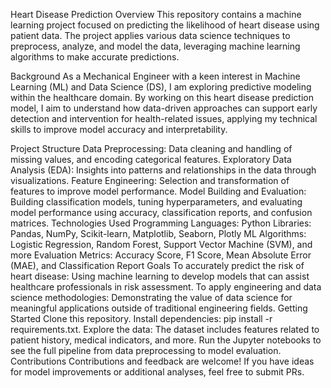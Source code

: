 Heart Disease Prediction
Overview
This repository contains a machine learning project focused on predicting the likelihood of heart disease using patient data. The project applies various data science techniques to preprocess, analyze, and model the data, leveraging machine learning algorithms to make accurate predictions.

Background
As a Mechanical Engineer with a keen interest in Machine Learning (ML) and Data Science (DS), I am exploring predictive modeling within the healthcare domain. By working on this heart disease prediction model, I aim to understand how data-driven approaches can support early detection and intervention for health-related issues, applying my technical skills to improve model accuracy and interpretability.

Project Structure
Data Preprocessing: Data cleaning and handling of missing values, and encoding categorical features.
Exploratory Data Analysis (EDA): Insights into patterns and relationships in the data through visualizations.
Feature Engineering: Selection and transformation of features to improve model performance.
Model Building and Evaluation: Building classification models, tuning hyperparameters, and evaluating model performance using accuracy, classification reports, and confusion matrices.
Technologies Used
Programming Languages: Python
Libraries: Pandas, NumPy, Scikit-learn, Matplotlib, Seaborn, Plotly
ML Algorithms: Logistic Regression, Random Forest, Support Vector Machine (SVM), and more
Evaluation Metrics: Accuracy Score, F1 Score, Mean Absolute Error (MAE), and Classification Report
Goals
To accurately predict the risk of heart disease: Using machine learning to develop models that can assist healthcare professionals in risk assessment.
To apply engineering and data science methodologies: Demonstrating the value of data science for meaningful applications outside of traditional engineering fields.
Getting Started
Clone this repository.
Install dependencies: pip install -r requirements.txt.
Explore the data: The dataset includes features related to patient history, medical indicators, and more.
Run the Jupyter notebooks to see the full pipeline from data preprocessing to model evaluation.
Contributions
Contributions and feedback are welcome! If you have ideas for model improvements or additional analyses, feel free to submit PRs.
